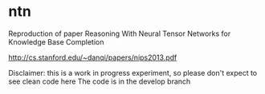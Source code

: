 # ntn
Reproduction of paper Reasoning With Neural Tensor Networks
for Knowledge Base Completion

http://cs.stanford.edu/~danqi/papers/nips2013.pdf

Disclaimer: this is a work in progress experiment, so please don't expect to see clean code here
The code is in the develop branch

